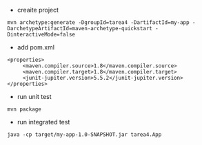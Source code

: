 - creaite project


`mvn archetype:generate -DgroupId=tarea4 -DartifactId=my-app -DarchetypeArtifactId=maven-archetype-quickstart -DinteractiveMode=false`


- add pom.xml


```
<properties>
     <maven.compiler.source>1.8</maven.compiler.source>
     <maven.compiler.target>1.8</maven.compiler.target>
     <junit-jupiter.version>5.5.2</junit-jupiter.version>
</properties>
```


- run unit test


`mvn package`


- run integrated test 


`java -cp target/my-app-1.0-SNAPSHOT.jar tarea4.App`